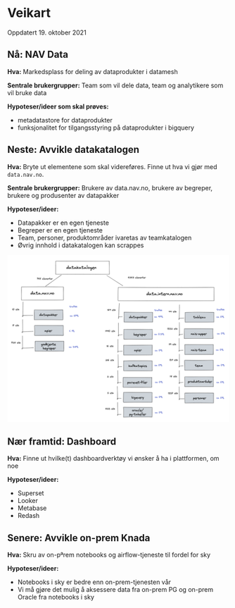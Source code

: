 # Veikart
Oppdatert 19. oktober 2021

## Nå: NAV Data
**Hva:** Markedsplass for deling av dataprodukter i datamesh

**Sentrale brukergrupper:** Team som vil dele data, team og analytikere som vil bruke data

**Hypoteser/ideer som skal prøves:**
- metadatastore for dataprodukter
- funksjonalitet for tilgangsstyring på dataprodukter i bigquery

## Neste: Avvikle datakatalogen
**Hva:** Bryte ut elementene som skal videreføres. Finne ut hva vi gjør med `data.nav.no`.

**Sentrale brukergrupper:** Brukere av data.nav.no, brukere av begreper, brukere og produsenter av datapakker

**Hypoteser/ideer:**
- Datapakker er en egen tjeneste
- Begreper er en egen tjeneste
- Team, personer, produktområder ivaretas av teamkatalogen
- Øvrig innhold i datakatalogen kan scrappes

![Status datakatalog oktober 2021](datakatalog-status.png)

## Nær framtid: Dashboard
**Hva:** Finne ut hvilke(t) dashboardverktøy vi ønsker å ha i plattformen, om noe

**Hypoteser/ideer:**
- Superset
- Looker
- Metabase
- Redash

## Senere: Avvikle on-prem Knada
**Hva:** Skru av on-pªrem notebooks og airflow-tjeneste til fordel for sky

**Hypoteser/ideer:**
- Notebooks i sky er bedre enn on-prem-tjenesten vår
- Vi må gjøre det mulig å aksessere data fra on-prem PG og on-prem Oracle fra notebooks i sky
